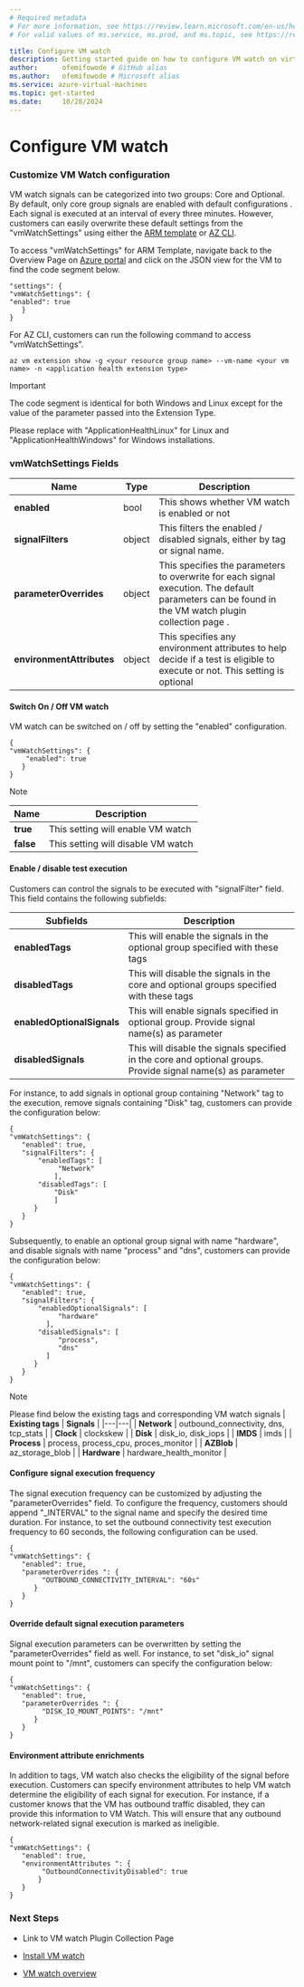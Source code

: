 ```yaml
---
# Required metadata
# For more information, see https://review.learn.microsoft.com/en-us/help/platform/learn-editor-add-metadata?branch=main
# For valid values of ms.service, ms.prod, and ms.topic, see https://review.learn.microsoft.com/en-us/help/platform/metadata-taxonomies?branch=main

title: Configure VM watch
description: Getting started guide on how to configure VM watch on virtual machines
author:      ofemifowode # GitHub alias
ms.author:   ofemifowode # Microsoft alias
ms.service: azure-virtual-machines
ms.topic: get-started
ms.date:     10/28/2024
---
```


# Configure VM watch



### Customize VM Watch configuration 

VM watch signals can be categorized into two groups: Core and Optional. By default, only core group <link to plugin page> signals are enabled with default configurations <link to plugin page>. Each signal is executed at an interval of every three minutes. However, customers can easily overwrite these default settings from the "vmWatchSettings" using either the [ARM template](https://learn.microsoft.com/en-us/azure/azure-resource-manager/templates/) or [AZ CLI](https://learn.microsoft.com/en-us/cli/azure/).


To access "vmWatchSettings" for ARM Template, navigate back to the Overview Page on [Azure portal](https://portal.azure.com/) and click on the JSON view for the VM to find the code segment below. 

```
"settings": { 
"vmWatchSettings": { 
"enabled": true 
   } 
} 
```

For AZ CLI, customers can run the following command to access "vmWatchSettings".

```
az vm extension show -g <your resource group name> --vm-name <your vm name> -n <application health extension type>
```
> [!IMPORTANT]
> The code segment is identical for both Windows and Linux except for the value of the parameter <application health extension type> passed into the Extension Type.
> 
> Please replace <application health extension type> with "ApplicationHealthLinux" for Linux and "ApplicationHealthWindows" for Windows installations.  


### vmWatchSettings Fields 

| **Name** | **Type** | **Description** |
|---|---|---|
| **enabled** | bool | This shows whether VM watch is enabled or not |
| **signalFilters** | object | This filters the enabled / disabled signals, either by tag or signal name. |
| **parameterOverrides** | object | This specifies the parameters to overwrite for each signal execution. The default parameters can be found in the VM watch plugin collection page <link to plugin page>. |
| **environmentAttributes** | object | This specifies any environment attributes to help decide if a test is eligible to execute or not. This setting is optional |

 

#### Switch On / Off VM watch 

VM watch can be switched on / off by setting the "enabled" configuration.  

```
{ 
"vmWatchSettings": { 
    "enabled": true 
   } 
} 
```

> [!NOTE]
> | **Name**  | **Description** |
> |---|---|
> | **true**  | This setting will enable VM watch |
> | **false** | This setting will disable VM watch |
> 

#### Enable / disable test execution 

Customers can control the signals to be executed with "signalFilter" field. This field contains the following subfields: 

| **Subfields** | **Description** |
|---|---|
| **enabledTags** | This will enable the signals in the optional group specified with these tags | 
| **disabledTags** | This will disable the signals in the core and optional groups specified with these tags | 
| **enabledOptionalSignals** | This will enable signals specified in optional group. Provide signal name(s) as parameter | 
| **disabledSignals** | This will disable the signals specified in the core and optional groups. Provide signal name(s) as parameter | 


For instance, to add signals in optional group containing "Network" tag to the execution, remove signals containing "Disk" tag, customers can provide the configuration below: 
```
{ 
"vmWatchSettings": { 
   "enabled": true, 
   "signalFilters": { 
       "enabledTags": [ 
            "Network" 
           ], 
       "disabledTags": [ 
           "Disk" 
           ]
      } 
   } 
}
```

Subsequently, to enable an optional group signal with name "hardware", and disable signals with name "process" and "dns", customers can provide the configuration below:   

```
{ 
"vmWatchSettings": { 
   "enabled": true, 
   "signalFilters": { 
       "enabledOptionalSignals": [ 
            "hardware" 
         ], 
       "disabledSignals": [ 
            "process", 
            "dns" 
         ] 
      } 
   } 
} 
```

> [!NOTE]
> Please find below the existing tags and corresponding VM watch signals
> | **Existing tags**  | **Signals** |
> |---|---|
> | **Network**  | outbound_connectivity, dns, tcp_stats |
> | **Clock** | clockskew |
> | **Disk** | disk_io, disk_iops |
> | **IMDS** | imds |
> | **Process** | process, process_cpu, proces_monitor |
> | **AZBlob** | az_storage_blob |
> | **Hardware** | hardware_health_monitor |
>  

#### Configure signal execution frequency 

The signal execution frequency can be customized by adjusting the "parameterOverrides" field. To configure the frequency, customers should append "_INTERVAL" to the signal name and specify the desired time duration. 
For instance, to set the outbound connectivity test execution frequency to 60 seconds, the following configuration can be used.
```
{ 
"vmWatchSettings": { 
   "enabled": true, 
   "parameterOverrides ": { 
        "OUTBOUND_CONNECTIVITY_INTERVAL": "60s" 
      } 
   } 
} 
```
 

#### Override default signal execution parameters 

Signal execution parameters can be overwritten by setting the "parameterOverrides" field as well. For instance, to set "disk_io" signal mount point to "/mnt", customers can specify the configuration below: 
```
{ 
"vmWatchSettings": { 
   "enabled": true, 
   "parameterOverrides ": { 
        "DISK_IO_MOUNT_POINTS": "/mnt" 
      } 
   } 
} 

``` 

#### Environment attribute enrichments 

In addition to tags, VM watch also checks the eligibility <insert link to plugin page> of the signal before execution. Customers can specify environment attributes to help VM watch determine the eligibility of each signal for execution. 
For instance, if a customer knows that the VM has outbound traffic disabled, they can provide this information to VM Watch. This will ensure that any outbound network-related signal execution is marked as ineligible.
```
{ 
"vmWatchSettings": { 
   "enabled": true, 
   "environmentAttributes ": { 
        "OutboundConnectivityDisabled": true 
       } 
   } 
} 
```

### Next Steps

- Link to VM watch Plugin Collection Page

- [Install VM watch](/azure/virtual-machines/install-vm-watch?tabs=ARM-template-1%2Ccli-2)

- [VM watch overview](/azure/virtual-machines/azure-vm-watch)

